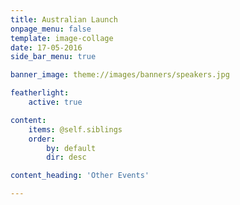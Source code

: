 ```yaml
---
title: Australian Launch
onpage_menu: false
template: image-collage
date: 17-05-2016
side_bar_menu: true

banner_image: theme://images/banners/speakers.jpg

featherlight:
    active: true

content:
    items: @self.siblings
    order:
        by: default
        dir: desc

content_heading: 'Other Events'

---
```

